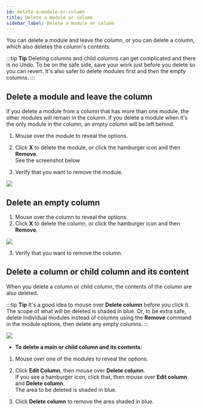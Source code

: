 ```yaml
---
id: delete-a-module-or-column
title: Delete a module or column
sidebar_label: Delete a module or column
---
```


You can delete a module and leave the column, or you can delete a column,
which also deletes the column's contents.

:::tip **Tip**
Deleting columns and child columns can get complicated and there is
no Undo. To be on the safe side, save your work just before you delete so you
can revert. It's also safer to delete modules first and then the empty
columns.
:::

## Delete a module and leave the column

If you delete a module from a column that has more than one module, the other
modules will remain in the column. If you delete a module when it's the only
module in the column, an empty column will be left behind.

1. Mouse over the module to reveal the options.
2. Click  **X**  to delete the module, or click the hamburger icon and then  **Remove**.  
See the screenshot below

3. Verify that you want to remove the module.

![](/img/how-to-tips-delete-col-module-1.png)

## Delete an empty column

  1. Mouse over the column to reveal the options.
  2. Click **X** to delete the column, or click the hamburger icon and then **Remove**.

![](/img/how-to-tips-delete-col-module-2.png)

  3. Verify that you want to remove the column.

## Delete a column or child column and its content

When you delete a column or child column, the contents of the column are also
deleted.

:::tip **Tip**
It's a good idea to mouse over **Delete column** before you click
it. The scope of what will be deleted is shaded in blue. Or, to be extra safe,
delete individual modules instead of columns using the **Remove** command in
the module options, then delete any empty columns.
:::

![](/img/how-to-tips-delete-col-module-3.png)

  * **To delete a main or child column and its contents:**

  1. Mouse over one of the modules to reveal the options.
  2. Click **Edit Column**, then mouse over **Delete column**.  
If you see a hamburger icon, click that, then mouse over  **Edit column**  and
**Delete column**.  
The area to be deleted is shaded in blue.

  3. Click **Delete column** to remove the area shaded in blue.
